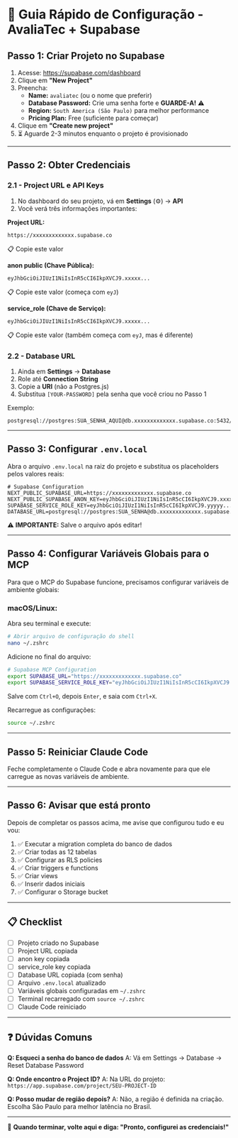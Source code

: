 # 🚀 Guia Rápido de Configuração - AvaliaTec + Supabase

## Passo 1: Criar Projeto no Supabase

1. Acesse: https://supabase.com/dashboard
2. Clique em **"New Project"**
3. Preencha:
   - **Name:** `avaliatec` (ou o nome que preferir)
   - **Database Password:** Crie uma senha forte e **GUARDE-A!** ⚠️
   - **Region:** `South America (São Paulo)` para melhor performance
   - **Pricing Plan:** Free (suficiente para começar)
4. Clique em **"Create new project"**
5. ⏳ Aguarde 2-3 minutos enquanto o projeto é provisionado

---

## Passo 2: Obter Credenciais

### 2.1 - Project URL e API Keys

1. No dashboard do seu projeto, vá em **Settings** (⚙️) → **API**
2. Você verá três informações importantes:

**Project URL:**
```
https://xxxxxxxxxxxxx.supabase.co
```
📋 Copie este valor

**anon public (Chave Pública):**
```
eyJhbGciOiJIUzI1NiIsInR5cCI6IkpXVCJ9.xxxxx...
```
📋 Copie este valor (começa com `eyJ`)

**service_role (Chave de Serviço):**
```
eyJhbGciOiJIUzI1NiIsInR5cCI6IkpXVCJ9.xxxxx...
```
📋 Copie este valor (também começa com `eyJ`, mas é diferente)

### 2.2 - Database URL

1. Ainda em **Settings** → **Database**
2. Role até **Connection String**
3. Copie a **URI** (não a Postgres.js)
4. Substitua `[YOUR-PASSWORD]` pela senha que você criou no Passo 1

Exemplo:
```
postgresql://postgres:SUA_SENHA_AQUI@db.xxxxxxxxxxxxx.supabase.co:5432/postgres
```

---

## Passo 3: Configurar `.env.local`

Abra o arquivo `.env.local` na raiz do projeto e substitua os placeholders pelos valores reais:

```env
# Supabase Configuration
NEXT_PUBLIC_SUPABASE_URL=https://xxxxxxxxxxxxx.supabase.co
NEXT_PUBLIC_SUPABASE_ANON_KEY=eyJhbGciOiJIUzI1NiIsInR5cCI6IkpXVCJ9.xxxxx...
SUPABASE_SERVICE_ROLE_KEY=eyJhbGciOiJIUzI1NiIsInR5cCI6IkpXVCJ9.yyyyy...
DATABASE_URL=postgresql://postgres:SUA_SENHA@db.xxxxxxxxxxxxx.supabase.co:5432/postgres
```

⚠️ **IMPORTANTE:** Salve o arquivo após editar!

---

## Passo 4: Configurar Variáveis Globais para o MCP

Para que o MCP do Supabase funcione, precisamos configurar variáveis de ambiente globais:

### macOS/Linux:

Abra seu terminal e execute:

```bash
# Abrir arquivo de configuração do shell
nano ~/.zshrc
```

Adicione no final do arquivo:

```bash
# Supabase MCP Configuration
export SUPABASE_URL="https://xxxxxxxxxxxxx.supabase.co"
export SUPABASE_SERVICE_ROLE_KEY="eyJhbGciOiJIUzI1NiIsInR5cCI6IkpXVCJ9.yyyyy..."
```

Salve com `Ctrl+O`, depois `Enter`, e saia com `Ctrl+X`.

Recarregue as configurações:

```bash
source ~/.zshrc
```

---

## Passo 5: Reiniciar Claude Code

Feche completamente o Claude Code e abra novamente para que ele carregue as novas variáveis de ambiente.

---

## Passo 6: Avisar que está pronto

Depois de completar os passos acima, me avise que configurou tudo e eu vou:

1. ✅ Executar a migration completa do banco de dados
2. ✅ Criar todas as 12 tabelas
3. ✅ Configurar as RLS policies
4. ✅ Criar triggers e functions
5. ✅ Criar views
6. ✅ Inserir dados iniciais
7. ✅ Configurar o Storage bucket

---

## 📋 Checklist

- [ ] Projeto criado no Supabase
- [ ] Project URL copiada
- [ ] anon key copiada
- [ ] service_role key copiada
- [ ] Database URL copiada (com senha)
- [ ] Arquivo `.env.local` atualizado
- [ ] Variáveis globais configuradas em `~/.zshrc`
- [ ] Terminal recarregado com `source ~/.zshrc`
- [ ] Claude Code reiniciado

---

## ❓ Dúvidas Comuns

**Q: Esqueci a senha do banco de dados**
A: Vá em Settings → Database → Reset Database Password

**Q: Onde encontro o Project ID?**
A: Na URL do projeto: `https://app.supabase.com/project/SEU-PROJECT-ID`

**Q: Posso mudar de região depois?**
A: Não, a região é definida na criação. Escolha São Paulo para melhor latência no Brasil.

---

🎯 **Quando terminar, volte aqui e diga: "Pronto, configurei as credenciais!"**

